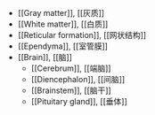 - [[​​Gray matter]], [[灰质]]
- [[White matter]], [[白质]]
- [[Reticular formation]], [[网状结构]]
- [[Ependyma]], [[室管膜]]
- [[Brain]], [[脑]]
	- [[Cerebrum]], [[端脑]]
	- [[Diencephalon]], [[间脑]]
	- [[Brainstem]], [[脑干]]
	- [[Pituitary gland]], [[垂体]]